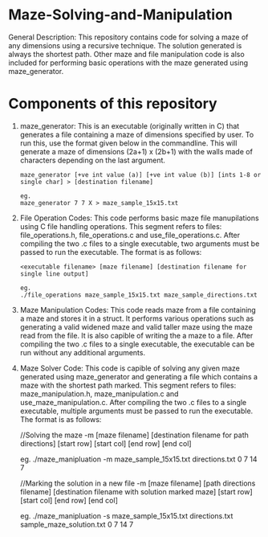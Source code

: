 # Maze-Solving-and-Manipulation

General Description: This repository contains code for solving a maze of any dimensions using a recursive technique. The solution generated is always the shortest path. Other maze and file manipulation code is also included for performing basic operations with the maze generated using maze_generator.

# Components of this repository

1) maze_generator: This is an executable (originally written in C) that generates a file containing a maze of dimensions specified by user. To run this, use the format given below in the commandline. This will generate a maze of dimensions (2a+1) x (2b+1) with the walls made of characters depending on the last argument.

       maze_generator [+ve int value (a)] [+ve int value (b)] [ints 1-8 or single char] > [destination filename]
       
       eg.
       maze_generator 7 7 X > maze_sample_15x15.txt

2) File Operation Codes: This code performs basic maze file manupilations using C file handling operations. This segment refers to files: file_operations.h, file_operations.c and use_file_operations.c. After compiling the two .c files to a single executable, two arguments must be passed to run the executable. The format is as follows:

       <executable filename> [maze filename] [destination filename for single line output]
       
       eg.
       ./file_operations maze_sample_15x15.txt maze_sample_directions.txt

3) Maze Manipulation Codes: This code reads maze from a file containing a maze and stores it in a struct. It performs various operations such as generating a valid widened maze and valid taller maze using the maze read from the file. It is also capible of writing the a maze to a file. After compiling the two .c files to a single executable, the executable can be run without any additional arguments.

4) Maze Solver Code: This code is capible of solving any given maze generated using maze_generator and generating a file which contains a maze with the shortest path marked. This segment refers to files: maze_manipulation.h, maze_manipulation.c and use_maze_manipulation.c. After compiling the two .c files to a single executable, multiple arguments must be passed to run the executable. The format is as follows:

      //Solving the maze
      <executable filename> -m [maze filename] [destination filename for path directions] [start row] [start col] [end row] [end col]
      
      eg.
      ./maze_manipluation -m maze_sample_15x15.txt directions.txt 0 7 14 7
      
      //Marking the solution in a new file
      <executable filename> -m [maze filename] [path directions filename] [destination filename with solution marked maze] [start row] [start col] [end row] [end col]
      
      eg.
      ./maze_manipluation -s maze_sample_15x15.txt directions.txt sample_maze_solution.txt 0 7 14 7
